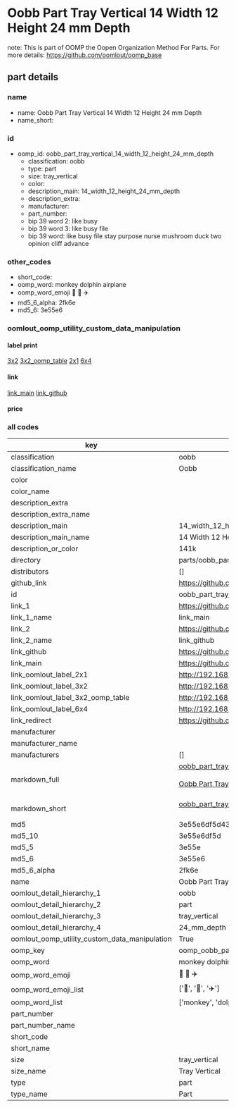 # Oobb Part Tray Vertical 14 Width 12 Height 24 mm Depth  

note: This is part of OOMP the Oopen Organization Method For Parts. For more details: https://github.com/oomlout/oomp_base

##  part details
  







### name
* name: Oobb Part Tray Vertical 14 Width 12 Height 24 mm Depth
* name_short: 
### id
* oomp_id: oobb_part_tray_vertical_14_width_12_height_24_mm_depth
  * classification: oobb
  * type: part
  * size: tray_vertical
  * color: 
  * description_main: 14_width_12_height_24_mm_depth
  * description_extra: 
  * manufacturer: 
  * part_number: 
  * bip 39 word 2: like busy
  * bip 39 word 3: like busy file
  * bip 39 word: like busy file stay purpose nurse mushroom duck two opinion cliff advance

### other_codes
* short_code: 
* oomp_word: monkey dolphin airplane
* oomp_word_emoji :monkey: :dolphin: :airplane:
* md5_6_alpha: 2fk6e
* md5_6: 3e55e6






### oomlout_oomp_utility_custom_data_manipulation
#### label print
[3x2](http://192.168.1.245:1112/?label=oomp%202fk6e)
[3x2_oomp_table](http://192.168.1.108:1112/?label=oomp%202fk6e)
[2x1](http://192.168.1.242:1112/?label=oomp%202fk6e)
[6x4](http://192.168.1.55:1112/?label=oomp%202fk6e)    

#### link

[link_main](https://github.com/oomlout/oomlout_oomp_version_1_messy/tree/main/parts/oobb_part_tray_vertical_14_width_12_height_24_mm_depth) [link_github](https://github.com/oomlout/oomlout_oomp_version_1_messy/tree/main/parts/oobb_part_tray_vertical_14_width_12_height_24_mm_depth)                             

#### price







### all codes 
| key | value |  
| --- | --- |  
| classification | oobb |  
| classification_name | Oobb |  
| color |  |  
| color_name |  |  
| description_extra |  |  
| description_extra_name |  |  
| description_main | 14_width_12_height_24_mm_depth |  
| description_main_name | 14 Width 12 Height 24 mm Depth |  
| description_or_color | 141k |  
| directory | parts/oobb_part_tray_vertical_14_width_12_height_24_mm_depth |  
| distributors | [] |  
| github_link | https://github.com/oomlout/oomlout_oomp_part_src/tree/main/parts/oobb_part_tray_vertical_14_width_12_height_24_mm_depth |  
| id | oobb_part_tray_vertical_14_width_12_height_24_mm_depth |  
| link_1 | https://github.com/oomlout/oomlout_oomp_version_1_messy/tree/main/parts/oobb_part_tray_vertical_14_width_12_height_24_mm_depth |  
| link_1_name | link_main |  
| link_2 | https://github.com/oomlout/oomlout_oomp_version_1_messy/tree/main/parts/oobb_part_tray_vertical_14_width_12_height_24_mm_depth |  
| link_2_name | link_github |  
| link_github | https://github.com/oomlout/oomlout_oomp_version_1_messy/tree/main/parts/oobb_part_tray_vertical_14_width_12_height_24_mm_depth |  
| link_main | https://github.com/oomlout/oomlout_oomp_version_1_messy/tree/main/parts/oobb_part_tray_vertical_14_width_12_height_24_mm_depth |  
| link_oomlout_label_2x1 | http://192.168.1.242:1112/?label=oomp%202fk6e |  
| link_oomlout_label_3x2 | http://192.168.1.245:1112/?label=oomp%202fk6e |  
| link_oomlout_label_3x2_oomp_table | http://192.168.1.108:1112/?label=oomp%202fk6e |  
| link_oomlout_label_6x4 | http://192.168.1.55:1112/?label=oomp%202fk6e |  
| link_redirect | https://github.com/oomlout/oomlout_oomp_version_1_messy/tree/main/parts/oobb_part_tray_vertical_14_width_12_height_24_mm_depth |  
| manufacturer |  |  
| manufacturer_name |  |  
| manufacturers | [] |  
| markdown_full | [oobb_part_tray_vertical_14_width_12_height_24_mm_depth](none)<br>[](none)<br>[Oobb Part Tray Vertical 14 Width 12 Height 24 Mm Depth](none)<br><br> |  
| markdown_short | [oobb_part_tray_vertical_14_width_12_height_24_mm_depth](none)<br><br> |  
| md5 | 3e55e6df5d43d23a5e573d4eac47cc0d |  
| md5_10 | 3e55e6df5d |  
| md5_5 | 3e55e |  
| md5_6 | 3e55e6 |  
| md5_6_alpha | 2fk6e |  
| name | Oobb Part Tray Vertical 14 Width 12 Height 24 mm Depth |  
| oomlout_detail_hierarchy_1 | oobb |  
| oomlout_detail_hierarchy_2 | part |  
| oomlout_detail_hierarchy_3 | tray_vertical |  
| oomlout_detail_hierarchy_4 | 24_mm_depth |  
| oomlout_oomp_utility_custom_data_manipulation | True |  
| oomp_key | oomp_oobb_part_tray_vertical_14_width_12_height_24_mm_depth |  
| oomp_word | monkey dolphin airplane |  
| oomp_word_emoji | :monkey: :dolphin: :airplane: |  
| oomp_word_emoji_list | [':monkey:', ':dolphin:', ':airplane:'] |  
| oomp_word_list | ['monkey', 'dolphin', 'airplane'] |  
| part_number |  |  
| part_number_name |  |  
| short_code |  |  
| short_name |  |  
| size | tray_vertical |  
| size_name | Tray Vertical |  
| type | part |  
| type_name | Part |  
